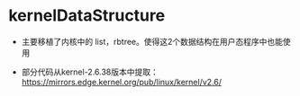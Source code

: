 # kernelDataStructure

* 主要移植了内核中的 list，rbtree。使得这2个数据结构在用户态程序中也能使用

* 部分代码从kernel-2.6.38版本中提取：https://mirrors.edge.kernel.org/pub/linux/kernel/v2.6/
